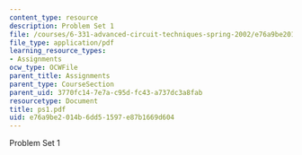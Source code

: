 ```yaml
---
content_type: resource
description: Problem Set 1
file: /courses/6-331-advanced-circuit-techniques-spring-2002/e76a9be2014b6dd51597e87b1669d604_ps1.pdf
file_type: application/pdf
learning_resource_types:
- Assignments
ocw_type: OCWFile
parent_title: Assignments
parent_type: CourseSection
parent_uid: 3770fc14-7e7a-c95d-fc43-a737dc3a8fab
resourcetype: Document
title: ps1.pdf
uid: e76a9be2-014b-6dd5-1597-e87b1669d604
---
```

Problem Set 1

